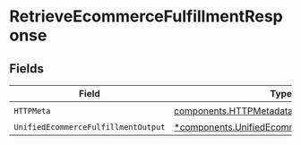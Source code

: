 # RetrieveEcommerceFulfillmentResponse


## Fields

| Field                                                                                                         | Type                                                                                                          | Required                                                                                                      | Description                                                                                                   |
| ------------------------------------------------------------------------------------------------------------- | ------------------------------------------------------------------------------------------------------------- | ------------------------------------------------------------------------------------------------------------- | ------------------------------------------------------------------------------------------------------------- |
| `HTTPMeta`                                                                                                    | [components.HTTPMetadata](../../models/components/httpmetadata.md)                                            | :heavy_check_mark:                                                                                            | N/A                                                                                                           |
| `UnifiedEcommerceFulfillmentOutput`                                                                           | [*components.UnifiedEcommerceFulfillmentOutput](../../models/components/unifiedecommercefulfillmentoutput.md) | :heavy_minus_sign:                                                                                            | N/A                                                                                                           |